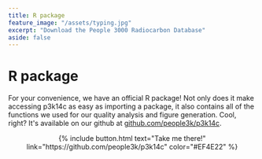 ```yaml
---
title: R package
feature_image: "/assets/typing.jpg"
excerpt: "Download the People 3000 Radiocarbon Database"
aside: false
---
```


# R package

For your convenience, we have an official R package! Not only does it make accessing p3k14c as easy as importing a package, it also contains all of the functions we used for our quality analysis and figure generation. Cool, right? It's available on our github at [github.com/people3k/p3k14c](https://github.com/people3k/p3k14c).


<div style="text-align:center;">
{% include button.html text="Take me there!" 
link="https://github.com/people3k/p3k14c" color="#EF4E22" %}
</div>


